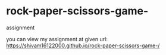 # rock-paper-scissors-game-
assignment

you can view my assignment at given url:
    https://shivam16122000.github.io/rock-paper-scissors-game-/
